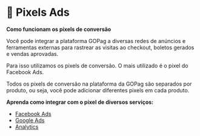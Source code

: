 # 📣 Pixels Ads

**Como funcionam os pixels de conversão**

Você pode integrar a plataforma GOPag a diversas redes de anúncios e ferramentas externas para rastrear as visitas ao checkout, boletos gerados e vendas aprovadas.

Para isso utilizamos os pixels de conversão. O mais utilizado é o pixel do Facebook Ads.

Todos os pixels de conversão na plataforma da GOPag são separados por produto, ou seja, você pode adicionar diferentes pixels em cada produto.

**Aprenda como integrar com o pixel de diversos serviços:**

* [Facebook Ads](ADS_PIXEL/facebook_ads.md)
* [Google Ads](ADS_PIXEL/google_ads.md)
* [Analytics](ADS_PIXEL/analytics_ads.md)